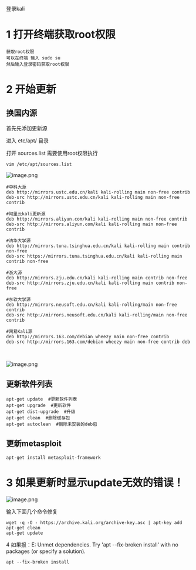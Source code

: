登录kali

# 1 打开终端获取root权限

```
获取root权限 
可以在终端 输入 sudo su  
然后输入登录密码获取root权限
```

# 2 开始更新

## 换国内源

首先先添加更新源

进入 etc/apt/   目录

打开 sources.list   需要使用root权限执行

`vim /etc/apt/sources.list`

![image.png](https://fynotefile.oss-cn-zhangjiakou.aliyuncs.com/fynote/1985/1639970340000/777269e6dc9143718ac9080d4650d0c7.png)

```
#中科大源
deb http://mirrors.ustc.edu.cn/kali kali-rolling main non-free contrib 
deb-src http://mirrors.ustc.edu.cn/kali kali-rolling main non-free contrib 

#阿里云kali更新源
deb http://mirrors.aliyun.com/kali kali-rolling main non-free contrib 
deb-src http://mirrors.aliyun.com/kali kali-rolling main non-free contrib

#清华大学源
deb http://mirrors.tuna.tsinghua.edu.cn/kali kali-rolling main contrib non-free
deb-src https://mirrors.tuna.tsinghua.edu.cn/kali kali-rolling main contrib non-free

#浙大源
deb http://mirrors.zju.edu.cn/kali kali-rolling main contrib non-free
deb-src http://mirrors.zju.edu.cn/kali kali-rolling main contrib non-free

#东软大学源
deb http://mirrors.neusoft.edu.cn/kali kali-rolling/main non-free contrib
deb-src http://mirrors.neusoft.edu.cn/kali kali-rolling/main non-free contrib

#网易Kali源 
deb http://mirrors.163.com/debian wheezy main non-free contrib 
deb-src http://mirrors.163.com/debian wheezy main non-free contrib deb
```

​     

![image.png](https://fynotefile.oss-cn-zhangjiakou.aliyuncs.com/fynote/1985/1639970340000/c9eeca42087541a09f20a8078d8064c7.png)

## 更新软件列表

```shell
apt-get update  #更新软件列表
apt-get upgrade  #更新软件
apt-get dist-upgrade  #升级
apt-get clean  #删除缓存包
apt-get autoclean  #删除未安装的deb包
```

## 更新metasploit

`apt-get install metasploit-framework`

# 3 如果更新时显示update无效的错误！

![image.png](https://fynotefile.oss-cn-zhangjiakou.aliyuncs.com/fynote/1985/1639970340000/dea81b359ad14271b35fbc7db0609126.png)

输入下面几个命令修复

```
wget -q -O - https://archive.kali.org/archive-key.asc | apt-key add 
apt-get clean 
apt-get update
```

4 如果报：E: Unmet dependencies. Try 'apt --fix-broken install' with no packages (or specify a solution).

`apt --fix-broken install`             